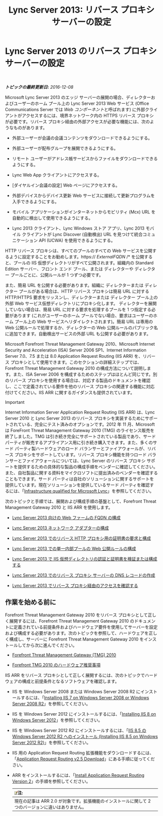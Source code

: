 ﻿---
title: 'Lync Server 2013: リバース プロキシ サーバーの設定'
TOCTitle: リバース プロキシ サーバーの設定
ms:assetid: 00bc138a-243f-4389-bfa5-9c62fcc95132
ms:mtpsurl: https://technet.microsoft.com/ja-jp/library/Gg398069(v=OCS.15)
ms:contentKeyID: 48271058
ms.date: 12/10/2016
mtps_version: v=OCS.15
ms.translationtype: HT
---

# Lync Server 2013 のリバース プロキシ サーバーの設定

 

_**トピックの最終更新日:** 2016-12-08_

Microsoft Lync Server 2013 のエッジ サーバーの展開の場合、ディレクターおよびユーザーのホーム プール上の Lync Server 2013 Web サービス (Office Communications Server では *Web コンポーネント*と呼ばれます) に外部クライアントがアクセスするには、境界ネットワーク内の HTTPS リバース プロキシが必要です。リバース プロキシ経由の外部アクセスが必要な機能には、次のようなものがあります。

  - 外部ユーザーが会議の会議コンテンツをダウンロードできるようにする。

  - 外部ユーザーが配布グループを展開できるようにする。

  - リモート ユーザーがアドレス帳サービスからファイルをダウンロードできるようにする。

  - Lync Web App クライアントにアクセスする。

  - \[ダイヤルイン会議の設定\] Web ページにアクセスする。

  - 外部デバイスからデバイス更新 Web サービスに接続して更新プログラムを入手できるようにする。

  - モバイル アプリケーションがインターネットからモビリティ (Mcx) URL を自動的に検出して使用できるようにする。

  - Lync 2013 クライアント、Lync Windows ストア アプリ、Lync 2013 モバイル クライアントが Lync Discover (自動検出) URL を見つけて統合コミュニケーション API (UCWA) を使用できるようにする。

HTTP リバース プロキシは、すべてのプールのすべての Web サービスを公開するように設定することをお勧めします。https:// *ExternalFQDN* /\* を公開すると、プールの IIS 仮想ディレクトリがすべて公開されます。組織内の Standard Edition サーバー、フロント エンド プール、または ディレクターや ディレクター プールごとに、公開ルールが 1 つずつ必要です。

また、簡易 URL を公開する必要があります。組織に ディレクターまたは ディレクター プールがある場合は、HTTP リバース プロキシは簡易 URL に対する HTTP/HTTPS 要求をリッスンし、ディレクターまたは ディレクター プール上の外部 Web サービス仮想ディレクトリにプロキシ化します。 ディレクターを展開していない場合は、簡易 URL に対する要求を処理するプールを 1 つ指定する必要があります (これがユーザーのホーム プールでない場合、要求はユーザーのホーム プール上の Web サービスへリダイレクトされます)。簡易 URL は専用の Web 公開ルールで処理するか、ディレクターの Web 公開ルールのパブリック名に追加できます。自動検出サービスの外部 URL も公開する必要があります。

Microsoft Forefront Threat Management Gateway 2010、Microsoft Internet Security and Acceleration (ISA) Server 2006 SP1、Internet Information Server 7.0、7.5 または 8.0 Application Request Routing (IIS ARR) を、リバース プロキシとして使用できます。このセクションの詳細ステップでは、Forefront Threat Management Gateway 2010 の構成方法について説明します。また、ISA Server 2006 を構成するためのステップはほとんど同じです。別のリバース プロキシを使用する場合は、対応する製品のドキュメントを確認し、ここで定義されている要件を他のリバース プロキシの関連する機能に対応付けてください。IIS ARR に関するガイダンスも提供されています。


> [!IMPORTANT]
> Internet Information Server Application Request Routing (IIS ARR) は、Lync Server 2010 と Lync Server 2013 のリバース プロキシを実装するためにサポートされている、完全にテスト済みのオプションです。2012 年 11 月、Microsoft は ForeFront Threat Management Gateway 2010 (TMG) のライセンス販売を終了しました。TMG は引き続き完全にサポートされている製品であり、サード パーティが販売するアプライアンス用に引き続き購入できます。また、多くのサード パーティ製ハードウェアのロード バランサーとファイアウォールが、リバース プロキシをサポートしています。リバース プロキシ機能を持つロード バランサーとファイアウォールについては、Lync Server のリバース プロキシ サポートを提供するための具体的な製品の構成手順をベンダーに確認してください。また、自社製品に関する資料をマイクロソフトに提出済みのベンダーを確認することもできます。サード パーティは自社のソリューションに関するサポートを提供しています。現在ソリューションを提供しているサード パーティを確認するには、「<A href="http://go.microsoft.com/fwlink/?linkid=268730">Infrastructure qualified for Microsoft Lync</A>」を参照してください。



次のトピックと手順では、展開および構成手順の基盤として、Forefront Threat Management Gateway 2010 と IIS ARR を使用します。

  - [Lync Server 2013 向けの Web ファームの FQDN の構成](lync-server-2013-configure-web-farm-fqdns.md)

  - [Lync Server 2013 ネットワーク アダプターの構成](lync-server-2013-configure-network-adapters.md)

  - [Lync Server 2013 でのリバース HTTP プロキシ用の証明書の要求と構成](lync-server-2013-request-and-configure-a-certificate-for-your-reverse-http-proxy.md)

  - [Lync Server 2013 での単一内部プールの Web 公開ルールの構成](lync-server-2013-configure-web-publishing-rules-for-a-single-internal-pool.md)

  - [Lync Server 2013 で IIS 仮想ディレクトリの認証と証明書を検証または構成する](lync-server-2013-verify-or-configure-authentication-and-certification-on-iis-virtual-directories.md)

  - [Lync Server 2013 でのリバース プロキシ サーバーの DNS レコードの作成](lync-server-2013-create-dns-records-for-reverse-proxy-servers.md)

  - [Lync Server 2013 でリバース プロキシ経由のアクセスを確認する](lync-server-2013-verify-access-through-your-reverse-proxy.md)

## 作業を始める前に

Forefront Threat Management Gateway 2010 をリバース プロキシとして正しく展開するには、Forefront Threat Management Gateway 2010 のドキュメントに定義されている前提条件およびハードウェア要件を使用してサーバーを設定および構成する必要があります。次のトピックを参照して、ハードウェアを正しく構成し、サーバーに Forefront Threat Management Gateway 2010 をインストールしてから次に進んでください。

  -   
    [Forefront Threat Management Gateway (TMG) 2010](http://go.microsoft.com/fwlink/?linkid=291292)

  -   
    [Forefront TMG 2010 のハードウェア推奨事項](http://go.microsoft.com/fwlink/?linkid=291293)

IIS ARR をリバース プロキシとして正しく展開するには、次のトピックでハードウェアの構成と前提条件となるソフトウェアを確認します。

  -   
    IIS を Windows Server 2008 または Windows Server 2008 R2 にインストールするには、「[Installing IIS 7 on Windows Server 2008 or Windows Server 2008 R2](http://go.microsoft.com/fwlink/?linkid=291296)」を参照してください。

  -   
    IIS を Windows Server 2012 にインストールするには、「[Installing IIS 8 on Windows Server 2012](http://go.microsoft.com/fwlink/?linkid=291297)」を参照してください。

  -   
    IIS を Windows Server 2012 R2 にインストールするには、「[IIS 8.5 の Windows Server 2012 R2 へのインストール (Installing IIS 8.5 on Windows Server 2012 R2)](http://go.microsoft.com/fwlink/?linkid=330687)」を参照してください。

  -   
    IIS 用の Application Request Routing 拡張機能をダウンロードするには、「[Application Request Routing v2.5 Download](http://go.microsoft.com/fwlink/?linkid=291298)」にある手順に従ってください。

  -   
    ARR をインストールするには、「[Install Application Request Routing Version 2](http://go.microsoft.com/fwlink/?linkid=291299)」の手順を参照してください。
    
    <table>
    <thead>
    <tr class="header">
    <th><img src="images/Gg412781.note(OCS.15).gif" title="note" alt="note" />注:</th>
    </tr>
    </thead>
    <tbody>
    <tr class="odd">
    <td>現在の記事は ARR 2.0 が対象です。拡張機能のインストールに関して 2 つのバージョンに違いはありません。</td>
    </tr>
    </tbody>
    </table>

